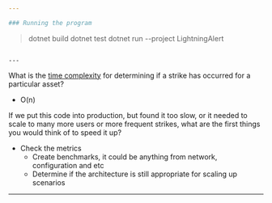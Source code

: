 ```yaml
---

### Running the program

```
>dotnet build
>dotnet test
>dotnet run --project LightningAlert
```

---
```


What is the [time complexity](https://en.wikipedia.org/wiki/Time_complexity) for determining if a strike has occurred for a particular asset?
  - O(n)

If we put this code into production, but found it too slow, or it needed to scale to many more users or more frequent strikes, what are the first things you would think of to speed it up?
  - Check the metrics
    + Create benchmarks, it could be anything from network, configuration and etc
    + Determine if the architecture is still appropriate for scaling up scenarios

---
